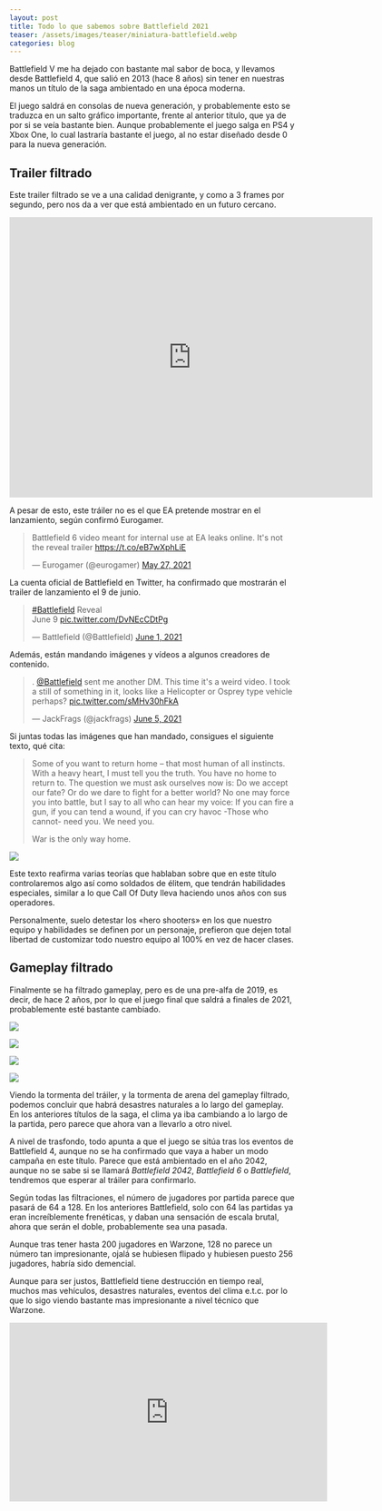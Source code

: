```yaml
---
layout: post
title: Todo lo que sabemos sobre Battlefield 2021
teaser: /assets/images/teaser/miniatura-battlefield.webp
categories: blog
---
```

Battlefield V me ha dejado con bastante mal sabor de boca, y llevamos desde Battlefield 4, que salió en 2013 (hace 8 años) sin tener en nuestras manos un título de la saga ambientado en una época moderna.

El juego saldrá en consolas de nueva generación, y probablemente esto se traduzca en un salto gráfico importante, frente al anterior título, que ya de por si se veía bastante bien. Aunque probablemente el juego salga en PS4 y Xbox One, lo cual lastraría bastante el juego, al no estar diseñado desde 0 para la nueva generación.

## Trailer filtrado

Este trailer filtrado se ve a una calidad denigrante, y como a 3 frames por segundo, pero nos da a ver que está ambientado en un futuro cercano.

<iframe id="reddit-embed" src="https://www.redditmedia.com/r/Battlefield6/comments/nlw7g3/trailer_removed_foul_frames_and_upscaled_to_1080p/?ref_source=embed&amp;ref=share&amp;embed=true" sandbox="allow-scripts allow-same-origin allow-popups" style="border: none;" scrolling="no" width="640" height="494"></iframe>

A pesar de esto, este tráiler no es el que EA pretende mostrar en el lanzamiento, según confirmó Eurogamer.

<blockquote class="twitter-tweet"><p lang="en" dir="ltr">Battlefield 6 video meant for internal use at EA leaks online. It&#39;s not the reveal trailer <a href="https://t.co/eB7wXphLiE">https://t.co/eB7wXphLiE</a></p>&mdash; Eurogamer (@eurogamer) <a href="https://twitter.com/eurogamer/status/1397894041392586756?ref_src=twsrc%5Etfw">May 27, 2021</a></blockquote> <script async src="https://platform.twitter.com/widgets.js" charset="utf-8"></script> 

La cuenta oficial de Battlefield en Twitter, ha confirmado que mostrarán el trailer de lanzamiento el 9 de junio.

<blockquote class="twitter-tweet"><p lang="en" dir="ltr"><a href="https://twitter.com/hashtag/Battlefield?src=hash&amp;ref_src=twsrc%5Etfw">#Battlefield</a> Reveal<br>June 9 <a href="https://t.co/DvNEcCDtPg">pic.twitter.com/DvNEcCDtPg</a></p>&mdash; Battlefield (@Battlefield) <a href="https://twitter.com/Battlefield/status/1399742535942258691?ref_src=twsrc%5Etfw">June 1, 2021</a></blockquote> <script async src="https://platform.twitter.com/widgets.js" charset="utf-8"></script> 

Además, están mandando imágenes y vídeos a algunos creadores de contenido.

<blockquote class="twitter-tweet"><p lang="en" dir="ltr">. <a href="https://twitter.com/Battlefield?ref_src=twsrc%5Etfw">@Battlefield</a> sent me another DM. This time it&#39;s a weird video. I took a still of something in it, looks like a Helicopter or Osprey type vehicle perhaps? <a href="https://t.co/sMHv30hFkA">pic.twitter.com/sMHv30hFkA</a></p>&mdash; JackFrags (@jackfrags) <a href="https://twitter.com/jackfrags/status/1401187573914013700?ref_src=twsrc%5Etfw">June 5, 2021</a></blockquote> <script async src="https://platform.twitter.com/widgets.js" charset="utf-8"></script> 

Si juntas todas las imágenes que han mandado, consigues el siguiente texto, qué cita:

> Some of you want to return home – that most human of all instincts.
> With a heavy heart, I must tell you the truth. You have no home to return to.
> The question we must ask ourselves now is:
> Do we accept our fate? Or do we dare to fight for a better world?
> No one may force you into battle, but I say to all who can hear my voice:
> If you can fire a gun, if you can tend a wound, if you can cry havoc
> -Those who cannot- need you. We need you.
>
> War is the only way home.

[![](https://i.redd.it/41z0jl2yph371.jpg)](https://i.redd.it/41z0jl2yph371.jpg)

Este texto reafirma varias teorías que hablaban sobre que en este título controlaremos algo así como soldados de élitem, que tendrán habilidades especiales, similar a lo que Call Of Duty lleva haciendo unos años con sus operadores.

Personalmente, suelo detestar los «hero shooters» en los que nuestro equipo y habilidades se definen por un personaje, prefieron que dejen total libertad de customizar todo nuestro equipo al 100% en vez de hacer clases.

## Gameplay filtrado

Finalmente se ha filtrado gameplay, pero es de una pre-alfa de 2019, es decir, de hace 2 años, por lo que el juego final que saldrá a finales de 2021, probablemente esté bastante cambiado.

[![](https://i.imgur.com/6RTbRf0.jpg)](https://i.imgur.com/6RTbRf0.jpg)

[![](https://i.imgur.com/TekHyUZ.jpg)](https://i.imgur.com/TekHyUZ.jpg)

[![](https://i.imgur.com/1W1gXlI.jpg)](https://i.imgur.com/1W1gXlI.jpg)

[![](https://i.imgur.com/KKR7kAV.jpg)](https://i.imgur.com/KKR7kAV.jpg)

Viendo la tormenta del tráiler, y la tormenta de arena del gameplay filtrado, podemos concluir que habrá desastres naturales a lo largo del gameplay. En los anteriores títulos de la saga, el clima ya iba cambiando a lo largo de la partida, pero parece que ahora van a llevarlo a otro nivel.

A nivel de trasfondo, todo apunta a que el juego se sitúa tras los eventos de Battlefield 4, aunque no se ha confirmado que vaya a haber un modo campaña en este título. Parece que está ambientado en el año 2042, aunque no se sabe si se llamará *Battlefield 2042*, *Battlefield 6* o *Battlefield*, tendremos que esperar al tráiler para confirmarlo.

Según todas las filtraciones, el número de jugadores por partida parece que pasará de 64 a 128. En los anteriores Battlefield, solo con 64 las partidas ya eran increíblemente frenéticas, y daban una sensación de escala brutal, ahora que serán el doble, probablemente sea una pasada.

Aunque tras tener hasta 200 jugadores en Warzone, 128 no parece un número tan impresionante, ojalá se hubiesen flipado y hubiesen puesto 256 jugadores, habría sido demencial.

Aunque para ser justos, Battlefield tiene destrucción en tiempo real, muchos mas vehículos, desastres naturales, eventos del clima e.t.c. por lo que lo sigo viendo bastante mas impresionante a nivel técnico que Warzone.

<iframe width="560" height="315" src="https://www.youtube-nocookie.com/embed/PJzizFzlPQY" title="YouTube video player" frameborder="0" allow="accelerometer; autoplay; clipboard-write; encrypted-media; gyroscope; picture-in-picture; web-share" allowfullscreen></iframe>